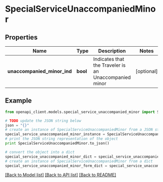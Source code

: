 # SpecialServiceUnaccompaniedMinor


## Properties
Name | Type | Description | Notes
------------ | ------------- | ------------- | -------------
**unaccompanied_minor_ind** | **bool** | Indicates that the Traveler is an Unaccompanied minor | [optional] 

## Example

```python
from openapi_client.models.special_service_unaccompanied_minor import SpecialServiceUnaccompaniedMinor

# TODO update the JSON string below
json = "{}"
# create an instance of SpecialServiceUnaccompaniedMinor from a JSON string
special_service_unaccompanied_minor_instance = SpecialServiceUnaccompaniedMinor.from_json(json)
# print the JSON string representation of the object
print SpecialServiceUnaccompaniedMinor.to_json()

# convert the object into a dict
special_service_unaccompanied_minor_dict = special_service_unaccompanied_minor_instance.to_dict()
# create an instance of SpecialServiceUnaccompaniedMinor from a dict
special_service_unaccompanied_minor_form_dict = special_service_unaccompanied_minor.from_dict(special_service_unaccompanied_minor_dict)
```
[[Back to Model list]](../README.md#documentation-for-models) [[Back to API list]](../README.md#documentation-for-api-endpoints) [[Back to README]](../README.md)


